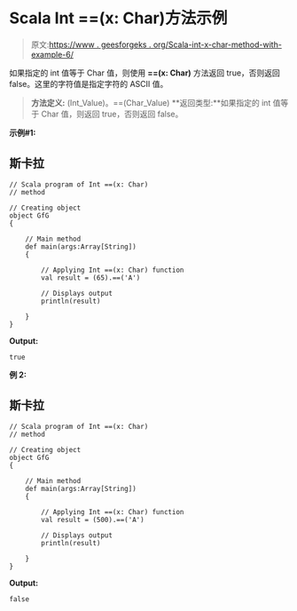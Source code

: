 # Scala Int ==(x: Char)方法示例

> 原文:[https://www . geesforgeks . org/Scala-int-x-char-method-with-example-6/](https://www.geeksforgeeks.org/scala-int-x-char-method-with-example-6/)

如果指定的 int 值等于 Char 值，则使用 **==(x: Char)** 方法返回 true，否则返回 false。这里的字符值是指定字符的 ASCII 值。

> **方法定义:** (Int_Value)。==(Char_Value)
> **返回类型:**如果指定的 int 值等于 Char 值，则返回 true，否则返回 false。

**示例#1:**

## 斯卡拉

```
// Scala program of Int ==(x: Char)
// method

// Creating object
object GfG
{

    // Main method
    def main(args:Array[String])
    {

        // Applying Int ==(x: Char) function
        val result = (65).==('A')

        // Displays output
        println(result)

    }
}
```

**Output:** 

```
true
```

**例 2:**

## 斯卡拉

```
// Scala program of Int ==(x: Char)
// method

// Creating object
object GfG
{

    // Main method
    def main(args:Array[String])
    {

        // Applying Int ==(x: Char) function
        val result = (500).==('A')

        // Displays output
        println(result)

    }
}
```

**Output:** 

```
false
```
